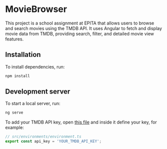 # MovieBrowser

This project is a school assignment at EPITA that allows users to browse and search movies using the TMDB API.
It uses Angular to fetch and display movie data from TMDB, providing search, filter, and detailed movie view features.

## Installation

To install dependencies, run:

```bash
npm install
```

## Development server

To start a local server, run:

```bash
ng serve
```

To add your TMDB API key, open [this file](src/environments/environment.ts) and inside it define your key, for example:

```ts
// src/environments/environment.ts
export const api_key = 'YOUR_TMDB_API_KEY';
```
